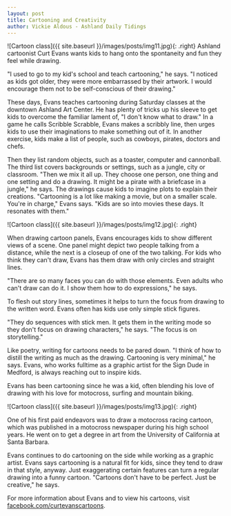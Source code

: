 ```yaml
---
layout: post
title: Cartooning and Creativity
author: Vickie Aldous - Ashland Daily Tidings
---
```


![Cartoon class]({{ site.baseurl }}/images/posts/img11.jpg){: .right}
Ashland cartoonist Curt Evans wants kids to hang onto the spontaneity and fun they feel while drawing. 

"I used to go to my kid's school and teach cartooning," he says. "I noticed as kids got older, they were more embarrassed by their artwork. I would encourage them not to be self-conscious of their drawing."

These days, Evans teaches cartooning during Saturday classes at the downtown Ashland Art Center. He has plenty of tricks up his sleeve to get kids to overcome the familiar lament of, "I don't know what to draw." In a game he calls Scribble Scrabble, Evans makes a scribbly line, then urges kids to use their imaginations to make something out of it. In another exercise, kids make a list of people, such as cowboys, pirates, doctors and chefs.

Then they list random objects, such as a toaster, computer and cannonball. The third list covers backgrounds or settings, such as a jungle, city or classroom. "Then we mix it all up. They choose one person, one thing and one setting and do a drawing. It might be a pirate with a briefcase in a jungle," he says. The drawings cause kids to imagine plots to explain their creations. "Cartooning is a lot like making a movie, but on a smaller scale. You're in charge," Evans says. "Kids are so into movies these days. It resonates with them."

![Cartoon class]({{ site.baseurl }}/images/posts/img12.jpg){: .right}

When drawing cartoon panels, Evans encourages kids to show different views of a scene. One panel might depict two people talking from a distance, while the next is a closeup of one of the two talking. For kids who think they can't draw, Evans has them draw with only circles and straight lines.

"There are so many faces you can do with those elements. Even adults who can't draw can do it. I show them how to do expressions," he says.

To flesh out story lines, sometimes it helps to turn the focus from drawing to the written word. Evans often has kids use only simple stick figures.

"They do sequences with stick men. It gets them in the writing mode so they don't focus on drawing characters," he says. "The focus is on storytelling."

Like poetry, writing for cartoons needs to be pared down. "I think of how to distill the writing as much as the drawing. Cartooning is very minimal," he says. Evans, who works fulltime as a graphic artist for the Sign Dude in Medford, is always reaching out to inspire kids.

Evans has been cartooning since he was a kid, often blending his love of drawing with his love for motocross, surfing and mountain biking.

![Cartoon class]({{ site.baseurl }}/images/posts/img13.jpg){: .right}

One of his first paid endeavors was to draw a motocross racing cartoon, which was published in a motocross newspaper during his high school years. He went on to get a degree in art from the University of California at Santa Barbara.

Evans continues to do cartooning on the side while working as a graphic artist. Evans says cartooning is a natural fit for kids, since they tend to draw in that style, anyway. Just exaggerating certain features can turn a regular drawing into a funny cartoon. "Cartoons don't have to be perfect. Just be creative," he says.

For more information about Evans and to view his cartoons, visit [facebook.com/curtevanscartoons](https://www.facebook.com/curtevanscartoons).